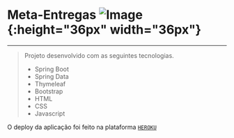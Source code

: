 # Meta-Entregas <img src="https://i.ibb.co/02QhfnK/logo-1-1.png" alt="Image" />{:height="36px" width="36px"}

---

> Projeto desenvolvido com as seguintes tecnologias.
>
> - Spring Boot
> - Spring Data
> - Thymeleaf
> - Bootstrap
> - HTML
> - CSS
> - Javascript

O deploy da aplicação foi feito na plataforma  [`HEROKU`](https://meta-entregas.herokuapp.com/)

